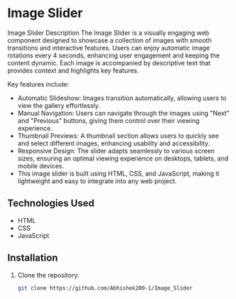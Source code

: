 # Image Slider

Image Slider Description
The Image Slider is a visually engaging web component designed to showcase a collection of images with smooth transitions and interactive features. Users can enjoy automatic image rotations every 4 seconds, enhancing user engagement and keeping the content dynamic. Each image is accompanied by descriptive text that provides context and highlights key features.

Key features include:

- Automatic Slideshow: Images transition automatically, allowing users to view the gallery effortlessly.
- Manual Navigation: Users can navigate through the images using "Next" and "Previous" buttons, giving them control over their viewing experience.
- Thumbnail Previews: A thumbnail section allows users to quickly see and select different images, enhancing usability and accessibility.
- Responsive Design: The slider adapts seamlessly to various screen sizes, ensuring an optimal viewing experience on desktops, tablets, and mobile devices.
- This image slider is built using HTML, CSS, and JavaScript, making it lightweight and easy to integrate into any web project.

## Technologies Used

- HTML
- CSS
- JavaScript

## Installation

1. Clone the repository:
   ```bash
   git clone https://github.com/Abhishek200-1/Image_Slider
